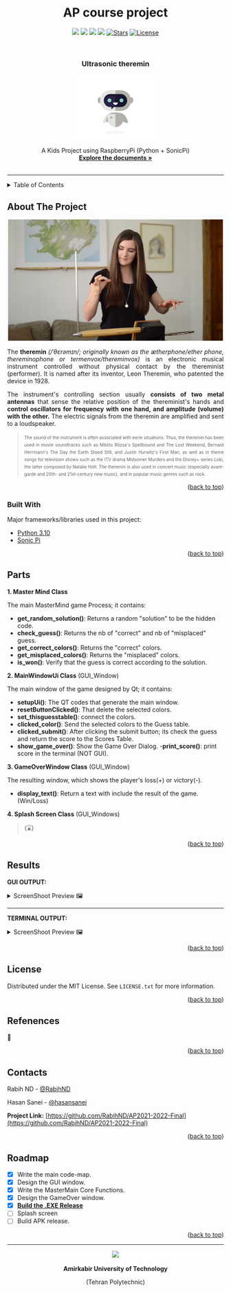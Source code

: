 <div id="top"></div>

<h1 align="center"> AP course project  </h1>

<p align="center">
    <a alt="Version">
        <img src="https://img.shields.io/github/v/release/RabihND/AP2021-2022-Final?color=14adfa&logo=Semantic%20Web&logoColor=14adfa&style=for-the-badge" /></a>
    <a  alt="Downloads">
        <img src="https://img.shields.io/github/downloads/RabihND/AP2021-2022-Final/total?logo=App%20Store&logoColor=white&style=for-the-badge" /></a>
    <a href="https://github.com/RabihND/AP2021-2022-Final/graphs/contributors" alt="Contributers">
        <img src="https://img.shields.io/github/contributors/RabihND/AP2021-2022-Final?color=6fd671&logo=WhiteSource&style=for-the-badge" /></a>
    <a href="https://github.com/RabihND/AP2021-2022-Final//network/members" alt="Forks">
        <img src="https://img.shields.io/github/forks/RabihND/AP2021-2022-Final?color=cccccc&logo=Node-RED&style=for-the-badge" /></a>
    <a href=" https://github.com/RabihND/AP2021-2022-Final/stargazers">
        <img src="https://img.shields.io/github/stars/RabihND/AP2021-2022-Final?color=8e6be8&logo=Ethereum&logoColor=8e6be8&style=for-the-badge" alt="Stars"></a>
    <a href="https://github.com/RabihND/AP2021-2022-Final/master/LICENSE.txt">
        <img src="https://img.shields.io/github/license/RabihND/AP2021-2022-Final?color=%2363afdb&logo=letsencrypt&style=for-the-badge" alt="License"></a>
</p>


<!-- PROJECT LOGO -->
<br />
<div align="center">

  <h3 align="center"> Ultrasonic theremin</h3>
  <p align="center"><img src="./stuff/bot.gif" width="200"></p>
  <p align="center">
   A Kids Project using RaspberryPi (Python + SonicPi)
    <br />
    <a href="https://github.com/RabihND/AP2021-2022-Final"><strong>Explore the documents »</strong></a>
    <br />
    <br />
  </p>
</div>


---

<!-- TABLE OF CONTENTS -->
<details>
  <summary>Table of Contents</summary> 
  <ol>
    <li><a href="#about-the-project">About The Project</a></li>
    <li><a href="#parts">Parts</a></li>
    <li><a href="#results">Results</a></li>
    <li><a href="#license">License</a></li>
    <li><a href="#refenences">Refenences</a></li>
    <li><a href="#contact">Contact</a></li>
    <li><a href="#roadmap">Roadmap</a></li>
  </ol>
</details>



<!-- ABOUT THE PROJECT -->
## About The Project
<p align="center"> <img  src="./stuff/playing.webp" width="500"> </p>  
<p align="justify">The <b>theremin</b> <i>(/ˈθɛrəmɪn/; originally known as the ætherphone/ether phone, thereminophone or termenvox/thereminvox)</i> is an electronic musical instrument controlled without physical contact by the thereminist (performer). It is named after its inventor, Leon Theremin, who patented the device in 1928.

<p align="justify">The instrument's controlling section usually <b>consists of two metal antennas</b> that sense the relative position of the thereminist's hands and <b>control oscillators for frequency with one hand, and amplitude (volume) with the other.</b> The electric signals from the theremin are amplified and sent to a loudspeaker.

><p align="justify"><font size="-3">The sound of the instrument is often associated with eerie situations. Thus, the theremin has been used in movie soundtracks such as Miklós Rózsa's Spellbound and The Lost Weekend, Bernard Herrmann's The Day the Earth Stood Still, and Justin Hurwitz's First Man, as well as in theme songs for television shows such as the ITV drama Midsomer Murders and the Disney+ series Loki, the latter composed by Natalie Holt. The theremin is also used in concert music (especially avant-garde and 20th- and 21st-century new music), and in popular music genres such as rock.</p></font>


<p align="right">(<a href="#top">back to top</a>)</p>


### Built With

Major frameworks/libraries used in this project:

* [Python 3.10](https://www.python.org/)
* [Sonic Pi](https://sonic-pi.net/)

<p align="right">(<a href="#top">back to top</a>)</p>


<!-- PARTS -->
## Parts
**1. Master Mind Class**

The main MasterMind game Process; it contains:
- **get_random_solution()**:  Returns a random "solution" to be the hidden code.
- **check_guess()**: Returns the nb of "correct" and nb of "misplaced" guess.
- **get_correct_colors()**: Returns the "correct" colors.
- **get_misplaced_colors()**: Returns the "misplaced" colors.
- **is_won()**: Verify that the guess is correct according to the solution.
 
**2. MainWindowUi  Class** (GUI_Window)

The main window of the game designed by Qt; it contains:
- **setupUi()**: The QT codes that generate the main window.
- **resetButtonClicked()**:  That delete the selected colors.
- **set_thisguesstable()**: connect the colors.
- **clicked_color()**: Send the selected colors to the Guess table.
- **clicked_submit()**:  After clicking the submit button; its check the guess and return the score to the Scores Table.
- **show_game_over()**: Show the Game Over Dialog.
-**print_score()**: print score in the terminal (NOT GUI).

**3. GameOverWindow Class** (GUI_Window)

The resulting window, which shows the player's loss(+) or victory(-).
- **display_text()**: Return a text with include the result of the game.(Win/Loss)

**4. Splash Screen Class** (GUI_Windows)
>{⌛} 



<p align="right">(<a href="#top">back to top</a>)</p>

<!-- RESULTS -->
## Results

**GUI OUTPUT:**
<details>
<summary>ScreenShoot Preview 🖼️</summary>
  <body>
    <p align="center"> <img src="./stuff/GUI_output.jpg" width="200"> </p>
  </body>
</details>

---

**TERMINAL OUTPUT:**
<details>
<summary>ScreenShoot Preview 🖼️</summary>
  <body>
    <p align="center"> <img src="./stuff/terminal_output.jpg" width="300"> </p>
  </body>
</details>

<p align="right">(<a href="#top">back to top</a>)</p>

<!-- LICENSE -->
## License

Distributed under the MIT License. See `LICENSE.txt` for more information.

<p align="right">(<a href="#top">back to top</a>)</p>

<!-- REFERENCES -->
## Refenences

🔎

<p align="right">(<a href="#top">back to top</a>)</p>



<!-- CONTACT -->
## Contacts


Rabih ND - [@RabihND](https://github.com/RabihND) 

Hasan Sanei - [@hasansanei](https://github.com/hasansanei)

**Project Link:** [https://github.com/RabihND/AP2021-2022-Final](https://github.com/RabihND/AP2021-2022-Final)

<p align="right">(<a href="#top">back to top</a>)</p>


<!-- ROADMAP -->
## Roadmap

- [x] Write the main code-map.
- [x] Design the GUI window. 
- [x] Write the MasterMain Core Functions.
- [x] Design the GameOver window.
- [x] <a href="https://github.com/RabihND/AP2021-2022-Final/releases/latest"><strong>Build the .EXE Release</strong></a>
- [ ] Splash screen
- [ ] Build APK release.

<p align="right">(<a href="#top">back to top</a>)</p>


---
<div align="center">
<p>
<img src="./stuff/logo.png" width="110">
<p align="center"><b>
Amirkabir University  of Technology</b>

(Tehran Polytechnic)
</p>
</p>
</div>


<!-- MARKDOWN LINKS & IMAGES -->
<!-- https://www.markdownguide.org/basic-syntax/#reference-style-links -->
[version-sheild]: https://img.shields.io/github/v/release/RabihND/AP2021-2022-Final?color=14adfa&logo=Semantic%20Web&logoColor=14adfa&style=for-the-badge
[download-sheild]: https://img.shields.io/github/downloads/RabihND/AP2021-2022-Final/total?logo=App%20Store&logoColor=white&style=for-the-badge
[line-sheild]: https://img.shields.io/tokei/lines/github/RabihND/AP2021-2022-Final?color=green&logo=visualstudiocode&style=for-the-badge
[contributors-shield]: https://img.shields.io/github/contributors/RabihND/AP2021-2022-Final?color=6fd671&logo=WhiteSource&style=for-the-badge
[contributors-url]: https://github.com/RabihND/AP2021-2022-Final/graphs/contributors
[forks-shield]: https://img.shields.io/github/forks/RabihND/AP2021-2022-Final?color=cccccc&logo=Node-RED&style=for-the-badge
[forks-url]: https://github.com/RabihND/AP2021-2022-Final//network/members
[stars-shield]: https://img.shields.io/github/stars/RabihND/AP2021-2022-Final?color=8e6be8&logo=Ethereum&logoColor=8e6be8&style=for-the-badge
[stars-url]: https://github.com/RabihND/AP2021-2022-Final/stargazers
[license-shield]: https://img.shields.io/github/license/RabihND/AP2021-2022-Final?color=%2363afdb&logo=letsencrypt&style=for-the-badge
[license-url]: https://github.com/RabihND/AP2021-2022-Final/master/LICENSE.txt
